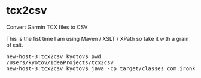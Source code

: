 tcx2csv
=======

Convert Garmin TCX files to CSV

This is the fist time I am using Maven / XSLT / XPath so take it with a grain of salt.

<pre>
new-host-3:tcx2csv kyotov$ pwd
/Users/kyotov/IdeaProjects/tcx2csv
new-host-3:tcx2csv kyotov$ java -cp target/classes com.ironkman.TcxToCsv src/test/data/activity_430685657.xml 
</pre>
